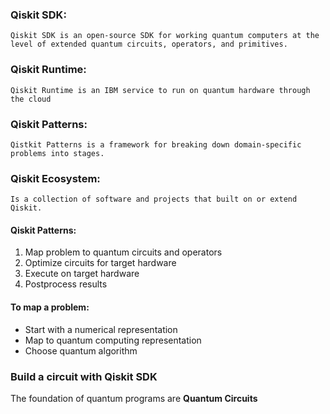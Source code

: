 ### Qiskit SDK: 
	Qiskit SDK is an open-source SDK for working quantum computers at the level of extended quantum circuits, operators, and primitives.

### Qiskit Runtime:
	Qiskit Runtime is an IBM service to run on quantum hardware through the cloud

### Qiskit Patterns:
	Qistkit Patterns is a framework for breaking down domain-specific problems into stages.
### Qiskit Ecosystem:
	Is a collection of software and projects that built on or extend Qiskit.

#### Qiskit Patterns:
1. Map problem to quantum circuits and operators
2. Optimize circuits for target hardware
3. Execute on target hardware
4. Postprocess results

#### To map a problem:
- Start with a numerical representation
- Map to quantum computing representation
- Choose quantum algorithm


### Build a circuit with Qiskit SDK

The foundation of quantum programs are **Quantum Circuits**


